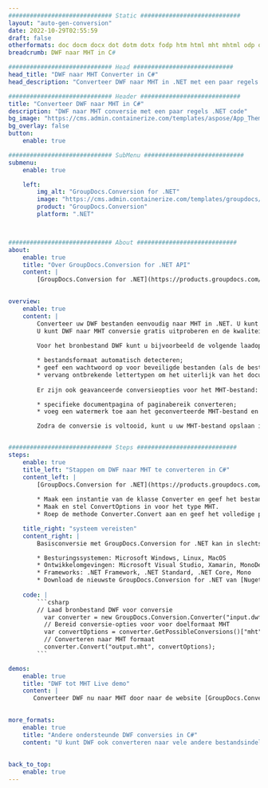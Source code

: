 ```yaml
---
############################# Static ############################
layout: "auto-gen-conversion"
date: 2022-10-29T02:55:59
draft: false
otherformats: doc docm docx dot dotm dotx fodp htm html mht mhtml odp odt otp pot potm potx pps ppsm ppsx ppt pptm pptx rtf
breadcrumb: DWF naar MHT in C#

############################# Head ############################
head_title: "DWF naar MHT Converter in C#"
head_description: "Converteer DWF naar MHT in .NET met een paar regels code. Gebruik de GroupDocs Document Conversion API om meer dan 160 bestandsformaten te converteren."

############################# Header ############################
title: "Converteer DWF naar MHT in C#"
description: "DWF naar MHT conversie met een paar regels .NET code"
bg_image: "https://cms.admin.containerize.com/templates/aspose/App_Themes/V3/images/bg/header1.png"
bg_overlay: false
button:
    enable: true

############################# SubMenu ############################
submenu:
    enable: true

    left:
        img_alt: "GroupDocs.Conversion for .NET"
        image: "https://cms.admin.containerize.com/templates/groupdocs/images/product-logos/90x90-noborder/groupdocs-conversion-net.png"
        product: "GroupDocs.Conversion"
        platform: ".NET"



############################# About ############################
about:
    enable: true
    title: "Over GroupDocs.Conversion for .NET API"
    content: |
        [GroupDocs.Conversion for .NET](https://products.groupdocs.com/conversion/net/) kan worden gebruikt om Microsoft Word, Excel, PowerPoint, PDF, Visio en andere formaten te converteren. GroupDocs.Conversion is een standalone API die geschikt is voor back-end en interne systemen waar hoge prestaties vereist zijn. Het is niet afhankelijk van software zoals Microsoft of Open Office.
    

overview:
    enable: true
    content: |
        Converteer uw DWF bestanden eenvoudig naar MHT in .NET. U kunt slechts een paar C# coderegels gebruiken op elk platform naar keuze, zoals - Windows, Linux, macOS.
        U kunt DWF naar MHT conversie gratis uitproberen en de kwaliteit van de conversieresultaten evalueren. Naast eenvoudige scenario's voor bestandsconversie kunt u meer geavanceerde opties proberen voor het laden van het bronbestand DWF en voor het opslaan van het MHT-uitvoerresultaat. 
        
        Voor het bronbestand DWF kunt u bijvoorbeeld de volgende laadopties gebruiken:

        * bestandsformaat automatisch detecteren;
        * geef een wachtwoord op voor beveiligde bestanden (als de bestandsindeling dit ondersteunt);
        * vervang ontbrekende lettertypen om het uiterlijk van het document te behouden.
        
        Er zijn ook geavanceerde conversieopties voor het MHT-bestand:

        * specifieke documentpagina of paginabereik converteren;
        * voeg een watermerk toe aan het geconverteerde MHT-bestand en nog veel meer.

        Zodra de conversie is voltooid, kunt u uw MHT-bestand opslaan in het lokale bestandspad of in opslag van derden, zoals FTP, Amazon S3, Google Drive, Dropbox enz. Let op: om DWF naar {{ te converteren) TO}} er is geen extra software nodig, zoals MS Office, Open Office, Adobe Acrobat Reader enz.


############################# Steps ############################
steps:
    enable: true
    title_left: "Stappen om DWF naar MHT te converteren in C#"
    content_left: |
        [GroupDocs.Conversion for .NET](https://products.groupdocs.com/conversion/net/) maakt het gemakkelijk voor ontwikkelaars om een ​​DWF bestand naar MHT te converteren met een paar regels code.
        
        * Maak een instantie van de klasse Converter en geef het bestand DWF het volledige pad
        * Maak en stel ConvertOptions in voor het type MHT.
        * Roep de methode Converter.Convert aan en geef het volledige pad en formaat (MHT) door als parameter

    title_right: "systeem vereisten"
    content_right: |
        Basisconversie met GroupDocs.Conversion for .NET kan in slechts een paar eenvoudige stappen worden gedaan. Onze API's worden ondersteund op alle belangrijke platforms en besturingssystemen. Voordat u de onderstaande code uitvoert, moet u ervoor zorgen dat de volgende vereisten op uw systeem zijn geïnstalleerd.

        * Besturingssystemen: Microsoft Windows, Linux, MacOS
        * Ontwikkelomgevingen: Microsoft Visual Studio, Xamarin, MonoDevelop
        * Frameworks: .NET Framework, .NET Standard, .NET Core, Mono
        * Download de nieuwste GroupDocs.Conversion for .NET van [Nuget](https://www.nuget.org/packages/groupdocs.conversion)
         
    code: |
        ```csharp    
        // Laad bronbestand DWF voor conversie
          var converter = new GroupDocs.Conversion.Converter("input.dwf");
          // Bereid conversie-opties voor voor doelformaat MHT
          var convertOptions = converter.GetPossibleConversions()["mht"].ConvertOptions;
          // Converteren naar MHT formaat
          converter.Convert("output.mht", convertOptions);
        ```

demos:
    enable: true
    title: "DWF tot MHT Live demo"
    content: |
       Converteer DWF nu naar MHT door naar de website [GroupDocs.Conversion App](https://products.groupdocs.app/conversion/family) te gaan. Online demo heeft de volgende voordelen:
          

more_formats:
    enable: true
    title: "Andere ondersteunde DWF conversies in C#"
    content: "U kunt DWF ook converteren naar vele andere bestandsindelingen. Zie de lijst hieronder."
       
       
back_to_top:
    enable: true
---
```

